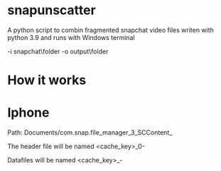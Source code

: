 # snapunscatter
A python script to combin fragmented snapchat video files writen with python 3.9 and runs with Windows terminal

-i snapchat\folder
-o output\folder

# How it works
# Iphone
Path: Documents/com.snap.file_manager_3_SCContent_<ID>

  The header file will be named <cache_key>_0-<numbers>
  
  Datafiles will be named <cache_key>_<numbers>-<numbers>
